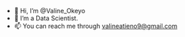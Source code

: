- 👋 Hi, I’m @Valine_Okeyo
- 👀 I’m a Data Scientist.
- 📫 You can reach me through valineatieno9@gmail.com

<!---
Valine_Okeyo/Valine_Okeyo is a ✨ special ✨ repository because its `README.md` (this file) appears on your GitHub profile.
You can click the Preview link to take a look at your changes.
--->
